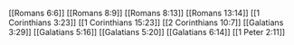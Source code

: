 [[Romans 6:6]]
[[Romans 8:9]]
[[Romans 8:13]]
[[Romans 13:14]]
[[1 Corinthians 3:23]]
[[1 Corinthians 15:23]]
[[2 Corinthians 10:7]]
[[Galatians 3:29]]
[[Galatians 5:16]]
[[Galatians 5:20]]
[[Galatians 6:14]]
[[1 Peter 2:11]]
